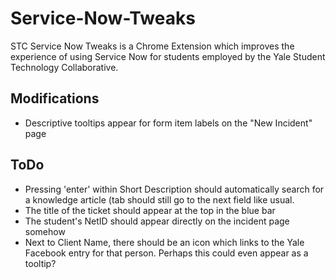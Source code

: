 Service-Now-Tweaks
==================

STC Service Now Tweaks is a Chrome Extension which improves the
experience of using Service Now for students employed by the Yale
Student Technology Collaborative.

Modifications
------
- Descriptive tooltips appear for form item labels on the "New Incident" page

ToDo
------
- Pressing 'enter' within Short Description should automatically search
  for a knowledge article (tab should still go to the next field like
    usual.
- The title of the ticket should appear at the top in the blue bar
- The student's NetID should appear directly on the incident page
  somehow
- Next to Client Name, there should be an icon which links to the Yale
  Facebook entry for that person. Perhaps this could even appear as a
  tooltip?


